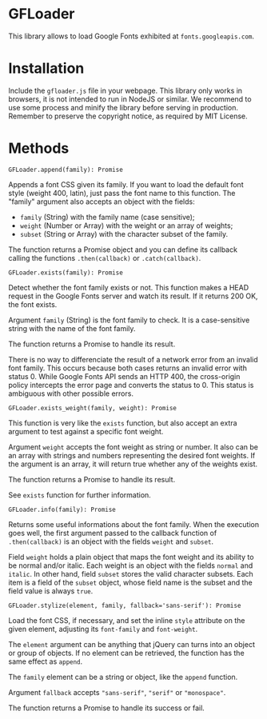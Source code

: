 # GFLoader

This library allows to load Google Fonts exhibited at `fonts.googleapis.com`.

# Installation

Include the `gfloader.js` file in your webpage. This library only works in
browsers, it is not intended to run in NodeJS or similar. We recommend to use
some process and minify the library before serving in production. Remember to
preserve the copyright notice, as required by MIT License.

# Methods

`GFLoader.append(family): Promise`

Appends a font CSS given its family. If you want to load the default font style
(weight 400, latin), just pass the font name to this function. The "family"
argument also accepts an object with the fields:

 - `family` (String) with the family name (case sensitive);
 - `weight` (Number or Array) with the weight or an array of weights;
 - `subset` (String or Array) with the character subset of the family.

The function returns a Promise object and you can define its callback calling
the functions `.then(callback)` or `.catch(callback)`.

`GFLoader.exists(family): Promise`

Detect whether the font family exists or not. This function makes a HEAD request
in the Google Fonts server and watch its result. If it returns 200 OK, the font
exists.

Argument `family` (String) is the font family to check. It is a case-sensitive
string with the name of the font family.

The function returns a Promise to handle its result.

There is no way to differenciate the result of a network error from an invalid
font family. This occurs because both cases returns an invalid error with status
0. While Google Fonts API sends an HTTP 400, the cross-origin policy intercepts
the error page and converts the status to 0. This status is ambiguous with other
possible errors.

`GFLoader.exists_weight(family, weight): Promise`

This function is very like the `exists` function, but also accept an extra
argument to test against a specific font weight.

Argument `weight` accepts the font weight as string or number. It also can be an
array with strings and numbers representing the desired font weights. If the
argument is an array, it will return true whether any of the weights exist.

The function returns a Promise to handle its result.

See `exists` function for further information.

`GFLoader.info(family): Promise`

Returns some useful informations about the font family. When the execution goes
well, the first argument passed to the callback function of `.then(callback)` is
an object with the fields `weight` and `subset`.

Field `weight` holds a plain object that maps the font weight and its ability to
be normal and/or italic. Each weight is an object with the fields `normal` and
`italic`. In other hand, field `subset` stores the valid character subsets. Each
item is a field of the `subset` object, whose field name is the subset and the
field value is always `true`.

`GFLoader.stylize(element, family, fallback='sans-serif'): Promise`

Load the font CSS, if necessary, and set the inline `style` attribute on the
given element, adjusting its `font-family` and `font-weight`.

The `element` argument can be anything that jQuery can turns into an object or
group of objects. If no element can be retrieved, the function has the same
effect as `append`.

The `family` element can be a string or object, like the `append` function.

Argument `fallback` accepts `"sans-serif"`, `"serif"` or `"monospace"`.

The function returns a Promise to handle its success or fail.